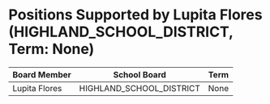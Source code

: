 # Positions Supported by Lupita Flores (HIGHLAND_SCHOOL_DISTRICT, Term: None)

| Board Member | School Board | Term |
|--------------|--------------|------|
| Lupita Flores | HIGHLAND_SCHOOL_DISTRICT | None |

